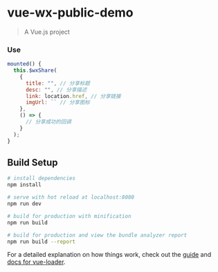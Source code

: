 # vue-wx-public-demo

> A Vue.js project

### Use
```js
mounted() {
  this.$wxShare(
    {
      title: "", // 分享标题
      desc: "", // 分享描述
      link: location.href, // 分享链接
      imgUrl: `` // 分享图标
    },
    () => {
      // 分享成功的回调
    }
  );
}
```

## Build Setup

``` bash
# install dependencies
npm install

# serve with hot reload at localhost:8080
npm run dev

# build for production with minification
npm run build

# build for production and view the bundle analyzer report
npm run build --report
```

For a detailed explanation on how things work, check out the [guide](http://vuejs-templates.github.io/webpack/) and [docs for vue-loader](http://vuejs.github.io/vue-loader).
